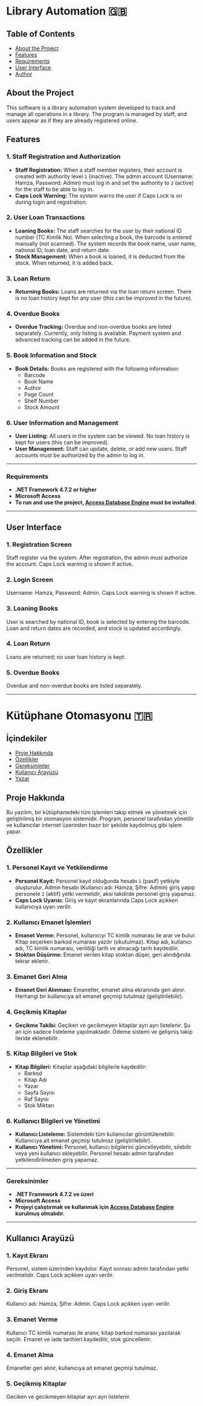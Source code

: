 
# Library Automation 🇬🇧


## Table of Contents
- [About the Project](#about-the-project)
- [Features](#features)
- [Requirements](#requirements)
- [User Interface](#user-interface)
- [Author](#author)


## About the Project

This software is a library automation system developed to track and manage all operations in a library. The program is managed by staff, and users appear as if they are already registered online.

## Features

### 1. **Staff Registration and Authorization**
- **Staff Registration:** When a staff member registers, their account is created with authority level `1` (inactive). The admin account (Username: Hamza, Password: Admin) must log in and set the authority to `2` (active) for the staff to be able to log in.
- **Caps Lock Warning:** The system warns the user if Caps Lock is on during login and registration.

### 2. **User Loan Transactions**
- **Loaning Books:** The staff searches for the user by their national ID number (TC Kimlik No). When selecting a book, the barcode is entered manually (not scanned). The system records the book name, user name, national ID, loan date, and return date.
- **Stock Management:** When a book is loaned, it is deducted from the stock. When returned, it is added back.

### 3. **Loan Return**
- **Returning Books:** Loans are returned via the loan return screen. There is no loan history kept for any user (this can be improved in the future).

### 4. **Overdue Books**
- **Overdue Tracking:** Overdue and non-overdue books are listed separately. Currently, only listing is available. Payment system and advanced tracking can be added in the future.

### 5. **Book Information and Stock**
- **Book Details:** Books are registered with the following information:
  - Barcode
  - Book Name
  - Author
  - Page Count
  - Shelf Number
  - Stock Amount

### 6. **User Information and Management**
- **User Listing:** All users in the system can be viewed. No loan history is kept for users (this can be improved).
- **User Management:** Staff can update, delete, or add new users. Staff accounts must be authorized by the admin to log in.

---


### Requirements
- **.NET Framework 4.7.2 or higher**
- **Microsoft Access**
- **To run and use the project, [Access Database Engine](https://www.microsoft.com/en-us/download/details.aspx?id=54920) must be installed.**

---

## User Interface

### 1. Registration Screen
Staff register via the system. After registration, the admin must authorize the account. Caps Lock warning is shown if active.

### 2. Login Screen
Username: Hamza, Password: Admin. Caps Lock warning is shown if active.

### 3. Loaning Books
User is searched by national ID, book is selected by entering the barcode. Loan and return dates are recorded, and stock is updated accordingly.

### 4. Loan Return
Loans are returned; no user loan history is kept.

### 5. Overdue Books
Overdue and non-overdue books are listed separately.

---



# Kütüphane Otomasyonu 🇹🇷


## İçindekiler
- [Proje Hakkında](#proje-hakkında)
- [Özellikler](#özellikler)
- [Gereksinimler](#gereksinimler)
- [Kullanıcı Arayüzü](#kullanıcı-arayüzü)
- [Yazar](#yazar)


## Proje Hakkında

Bu yazılım, bir kütüphanedeki tüm işlemleri takip etmek ve yönetmek için geliştirilmiş bir otomasyon sistemidir. Program, personel tarafından yönetilir ve kullanıcılar internet üzerinden hazır bir şekilde kaydolmuş gibi işlem yapar.

## Özellikler

### 1. **Personel Kayıt ve Yetkilendirme**
- **Personel Kayıt:** Personel kayıt olduğunda hesabı `1` (pasif) yetkiyle oluşturulur. Admin hesabı (Kullanıcı adı: Hamza, Şifre: Admin) giriş yapıp personele `2` (aktif) yetki vermelidir, aksi takdirde personel giriş yapamaz.
- **Caps Lock Uyarısı:** Giriş ve kayıt ekranlarında Caps Lock açıkken kullanıcıya uyarı verilir.

### 2. **Kullanıcı Emanet İşlemleri**
- **Emanet Verme:** Personel, kullanıcıyı TC kimlik numarası ile arar ve bulur. Kitap seçerken barkod numarası yazılır (okutulmaz). Kitap adı, kullanıcı adı, TC kimlik numarası, verildiği tarih ve alınacağı tarih kaydedilir.
- **Stoktan Düşürme:** Emanet verilen kitap stoktan düşer, geri alındığında tekrar eklenir.

### 3. **Emanet Geri Alma**
- **Emanet Geri Alınması:** Emanetler, emanet alma ekranında geri alınır. Herhangi bir kullanıcıya ait emanet geçmişi tutulmaz (geliştirilebilir).

### 4. **Geçikmiş Kitaplar**
- **Geçikme Takibi:** Geçiken ve gecikmeyen kitaplar ayrı ayrı listelenir. Şu an için sadece listeleme yapılmaktadır. Ödeme sistemi ve gelişmiş takip ileride eklenebilir.

### 5. **Kitap Bilgileri ve Stok**
- **Kitap Bilgileri:** Kitaplar aşağıdaki bilgilerle kaydedilir:
  - Barkod
  - Kitap Adı
  - Yazar
  - Sayfa Sayısı
  - Raf Sayısı
  - Stok Miktarı

### 6. **Kullanıcı Bilgileri ve Yönetimi**
- **Kullanıcı Listeleme:** Sistemdeki tüm kullanıcılar görüntülenebilir. Kullanıcıya ait emanet geçmişi tutulmaz (geliştirilebilir).
- **Kullanıcı Yönetimi:** Personel, kullanıcı bilgilerini güncelleyebilir, silebilir veya yeni kullanıcı ekleyebilir. Personel hesabı admin tarafından yetkilendirilmeden giriş yapamaz.

---


### Gereksinimler
- **.NET Framework 4.7.2 ve üzeri**
- **Microsoft Access**
- **Projeyi çalıştırmak ve kullanmak için [Access Database Engine](https://www.microsoft.com/en-us/download/details.aspx?id=54920) kurulmuş olmalıdır.**

---

## Kullanıcı Arayüzü

### 1. Kayıt Ekranı
Personel, sistem üzerinden kaydolur. Kayıt sonrası admin tarafından yetki verilmelidir. Caps Lock açıkken uyarı verilir.

### 2. Giriş Ekranı
Kullanıcı adı: Hamza, Şifre: Admin. Caps Lock açıkken uyarı verilir.

### 3. Emanet Verme
Kullanıcı TC kimlik numarası ile aranır, kitap barkod numarası yazılarak seçilir. Emanet ve iade tarihleri kaydedilir, stok güncellenir.

### 4. Emanet Alma
Emanetler geri alınır, kullanıcıya ait emanet geçmişi tutulmaz.

### 5. Geçikmiş Kitaplar
Geciken ve gecikmeyen kitaplar ayrı ayrı listelenir.
